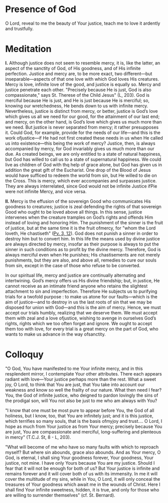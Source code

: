 # Presence of God

O Lord, reveal to me the beauty of Your justice, teach me to love it ardently and trustfully.

# Meditation

**I.** Although justice does not seem to resemble mercy, it is, like the latter, an aspect of the sanctity of God, of His goodness, and of His infinite perfection. Justice and mercy are, to be more exact, two different—but inseparable—aspects of that one love with which God loves His creatures. Mercy is love, infinite love of the good, and justice is equally so. Mercy and justice penetrate each other. "Precisely because He is just, God is also compassionate," says St. Therese of the Child Jesus" (L, 203). God is merciful because He is just, and He is just because He is merciful; so, knowing our wretchedness, He bends down to us with infinite mercy. Nevertheless, justice is distinct from mercy, or better, justice is God’s love which gives us all we need for our good, for the attainment of our last end; and mercy, on the other hand, is God’s love which gives us much more than we need. But justice is never separated from mercy; it rather presupposes it. Could God, for example, provide for the needs of our life—and this is the work ofjustice—if He had not first created these needs in us when He called us into existence—this being the work of mercy? Justice, then, is always accompanied by mercy, for God invariably gives us much more than our due. As created beings, we are only entitled to a state of natural happiness, but God has willed to call us to a state of supernatural happiness. We could live as children of God with thq help of grace alone, but God has given us in addition the great gift of the Eucharist. One drop of the Blood of Jesus would have sufficed to redeem the world from sin, but He willed to die on the Cross. This is mercy, which ever accompanies and surpasses justice. They are always interrelated, since God would not be infinite Justice ifPie were not infinite Mercy, and vice versa.

**II.** Mercy is the effusion of the sovereign Good who communicates His goodness to creatures; justice is zeal defending the rights of that sovereign Good who ought to be loved above all things. In this sense, justice intervenes when the creature tramples on God’s rights and offends Him instead of loving and honoring Him. The punishment of the sinner is the fruit of justice, but at the same time it is the fruit ofmercy, for "whom the Lord loveth, He chastiseth" ([Pv. 3, 12](https://vulgata.online/bible/Pv.3?ed=DR2&vfn=DR2.Pv.3.12:vs)). God does not punish a sinner in order to destroy him but to convert him. In this life the means used by divine justice are always directed by mercy, insofar as their purpose is always to put the sinner in such conditions as to profit by the divine mercy. Therefore, God is always merciful even when He punishes; His chastisements are not merely punishments, but they are also, and above all, remedies to cure our souls from sin, except in the case of those who refuse to be converted.

In our spiritual life, mercy and justice are continually alternating and intertwining. God’s mercy offers us His divine friendship; but, in justice, He cannot receive as an intimate friend anyone who retains the slightest attachment to sin and imperfection. Therefore He subjects us to purifying trials for a twofold purpose : to make us atone for our faults—which is the aim of justice—and to destroy in us the last roots of sin that we may be disposed for union with God—and this is the aim of mercy. Hence, we must accept our trials humbly, realizing that we deserve them. We must accept them with zeal and a love ofjustice, wishing to avenge in ourselves God’s rights, rights which we too often forget and ignore. We ought to accept them too with love, for every trial is a great mercy on the part of God, who wants to make us advance in the way ofsanctity.

# Colloquy

"O God, You have manifested to me Your infinite mercy, and in this resplendent mirror, I contemplate Your other attributes. There each appears radiant with love—Your justice perhaps more than the rest. What a sweet joy, O Lord, to think that You are just, that You take into account our weakness and know so well the frailty of our nature. What then need I fear? You, the God of infinite justice, who deigned to pardon lovingly the sins of the prodigal son, will You not also be just to me who am always with You?

"I know that one must be most pure to appear before You, the God of all holiness, but I know, too, that You are infinitely just; and it is this justice, which terrifies so many souls, that is the basis ofmyjoy and trust.... O Lord, I hope as much from Your justice as from Your mercy; precisely because You are just, You are compassionate and merciful, long-suffering and plenteous in mercy" (T.C.J. St, 8 - L, 203).

"What will become of me who have so many faults with which to reproach myself? But where sin abounds, grace also abounds. And as Your mercy, O God, is eternal, I shall sing Your goodness forever, Your goodness, Your justice, not mine. I have only Yours because You are my justice. Should I fear that it will not be enough for both of us? But Your justice is infinite and remains forever and it will cover both of us with its immensity. In me it will cover the multitude of my sins, while in You, O Lord, it will only conceal the treasures of Your goodness which await me in the wounds of Christ. Here I shall find Your infinite sweetness, hidden, it is true, and only for those who are willing to surrender themselves" (cf. St. Bernard).
